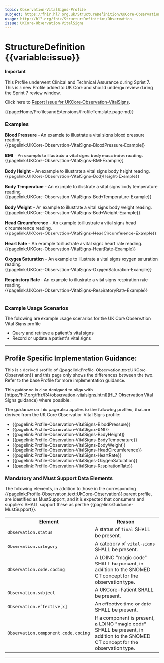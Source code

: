 ```yaml
---
topic: Observation-VitalSigns-Profile
subject: https://fhir.hl7.org.uk/StructureDefinition/UKCore-Observation-VitalSigns
usage: http://hl7.org/fhir/StructureDefinition/Observation
issue: UKCore-Observation-VitalSigns
---
```


# StructureDefinition {{variable:issue}}

<div id="newAsset" markdown="span" class="alert alert-success" role="alert"><h4><i class="fa fa-star"></i> Important</h4>

This Profile underwent Clinical and Technical Assurance during Sprint 7. This is a new Profile added to UK Core and should undergo review during the Sprint 7 review window.

Click here to <a href="https://simplifier.net/HL7FHIRUKCoreR4/UKCore-Observation-VitalSigns/~issues?level=File">Report Issue for UKCore-Observation-VitalSigns</a>.
</div>

<nocheck>
{{page:Home/ProfilesandExtensions/ProfileTemplate.page.md}}

<div id="Examples" class="tabcontent">
  <h3>Examples</h3>
<b>Blood Pressure</b> - An example to illustrate a vital signs blood pressure reading.<br/>
{{pagelink:UKCore-Observation-VitalSigns-BloodPressure-Example}}<br><br>
<b>BMI</b> - An example to illustrate a vital signs body mass index reading.<br/>
{{pagelink:UKCore-Observation-VitalSigns-BMI-Example}}<br><br>
<b>Body Height</b> - An example to illustrate a vital signs body height reading.<br/>
{{pagelink:UKCore-Observation-VitalSigns-BodyHeight-Example}}<br><br>
<b>Body Temperature</b> - An example to illustrate a vital signs body temperature reading.<br/>
{{pagelink:UKCore-Observation-VitalSigns-BodyTemperature-Example}}<br><br>
<b>Body Weight</b> - An example to illustrate a vital signs body weight reading.<br/>
{{pagelink:UKCore-Observation-VitalSigns-BodyWeight-Example}}<br><br>
<b>Head Circumference</b> - An example to illustrate a vital signs head circumference reading.<br/>
{{pagelink:UKCore-Observation-VitalSigns-HeadCircumference-Example}}<br><br>
<b>Heart Rate</b> - An example to illustrate a vital signs heart rate reading.<br/>
{{pagelink:UKCore-Observation-VitalSigns-HeartRate-Example}}<br><br>
<b>Oxygen Saturation</b> - An example to illustrate a vital signs oxygen saturation reading.<br/>
{{pagelink:UKCore-Observation-VitalSigns-OxygenSaturation-Example}}<br><br>
<b>Respiratory Rate</b> - An example to illustrate a vital signs respiration rate reading.<br/>
{{pagelink:UKCore-Observation-VitalSigns-RespiratoryRate-Example}}<br><br>
</div>
</nocheck>

<div id="ProfileGuidance">

### Example Usage Scenarios ###

The following are example usage scenarios for the UK Core Observation Vital Signs profile:

- Query and retrieve a patient's vital signs
- Record or update a patient's vital signs

<hr class="thickline">

## Profile Specific Implementation Guidance: ##

This is a derived profile of {{pagelink:Profile-Observation,text:UKCore-Observation}} and this page only shows the differences between the two. Refer to the base Profile for more implementation guidance.

This guidance is also designed to align with [https://hl7.org/fhir/R4/observation-vitalsigns.html](HL7 Observation Vital Signs guidance) where possible.

The guidance on this page also applies to the following profiles, that are derived from the UK Core Observation Vital Signs profile:
- {{pagelink:Profile-Observation-VitalSigns-BloodPressure}}
- {{pagelink:Profile-Observation-VitalSigns-BMI}}
- {{pagelink:Profile-Observation-VitalSigns-BodyHeight}}
- {{pagelink:Profile-Observation-VitalSigns-BodyTemperature}}
- {{pagelink:Profile-Observation-VitalSigns-BodyWeight}}
- {{pagelink:Profile-Observation-VitalSigns-HeadCircumference}}
- {{pagelink:Profile-Observation-VitalSigns-HeartRate}}
- {{pagelink:Profile-Observation-VitalSigns-OxygenSaturation}}
- {{pagelink:Profile-Observation-VitalSigns-RespirationRate}}

### Mandatory and Must Support Data Elements

The following elements, in addition to those in the corresponding {{pagelink:Profile-Observation,text:UKCore-Observation}} parent profile, are identified as MustSupport, and it is expected that consumers and suppliers SHALL support these as per the {{pagelink:Guidance-MustSupport}}.

<table class="assets" title="MustSupport element list">
<tr>
<th class="width30">Element</th>
<th class="width70">Reason</th>
</tr>
<tr>
<td><code>Observation.status</code></td>
<td>A status of <code>final</code> SHALL be present.</td>
</tr>
<tr>
<td><code>Observation.category</code></td>
<td>A category of <code>vital-signs</code> SHALL be present.</td>
</tr>
<tr>
<td><code>Observation.code.coding</code></td>
<td>A LOINC "magic code" SHALL be present, in addition to the SNOMED CT concept for the observation type.</td>
</tr>
<tr>
<td><code>Observation.subject</code></td>
<td>A UKCore-Patient SHALL be present.</td>
</tr>
<tr>
<td><code>Observation.effective[x]</code></td>
<td>An effective time or date SHALL be present.</td>
</tr>
<tr>
<td><code>Observation.component.code.coding</code></td>
<td>If a component is present, a LOINC "magic code" SHALL be present, in addition to the SNOMED CT concept for the observation type.</td>
</tr>
</table>
</div>

---

